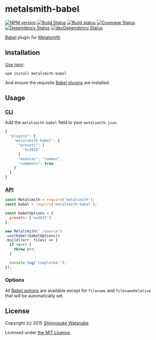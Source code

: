 # metalsmith-babel

[![NPM version](https://img.shields.io/npm/v/metalsmith-babel.svg)](https://www.npmjs.com/package/metalsmith-babel)
[![Build Status](https://travis-ci.org/babel/metalsmith-babel.svg?branch=master)](https://travis-ci.org/babel/metalsmith-babel)
[![Build status](https://ci.appveyor.com/api/projects/status/k49tibi2lsbl0xk2?svg=true)](https://ci.appveyor.com/project/ShinnosukeWatanabe/metalsmith-babel)
[![Coverage Status](https://img.shields.io/coveralls/babel/metalsmith-babel.svg)](https://coveralls.io/r/babel/metalsmith-babel)
[![Dependency Status](https://img.shields.io/david/babel/metalsmith-babel.svg?label=deps)](https://david-dm.org/babel/metalsmith-babel)
[![devDependency Status](https://img.shields.io/david/dev/babel/metalsmith-babel.svg?label=devDeps)](https://david-dm.org/babel/metalsmith-babel#info=devDependencies)

[Babel](https://babeljs.io/) plugin for [Metalsmith](http://www.metalsmith.io/)

## Installation

[Use npm](https://docs.npmjs.com/cli/install):

```
npm install metalsmith-babel
```

And ensure the requisite [Babel plugins](https://babeljs.io/docs/plugins/) are installed.

## Usage

### [CLI](https://github.com/segmentio/metalsmith#cli)

Add the `metalsmith-babel` field to your `metalsmith.json`.

```javascript
{
  "plugins": {
    "metalsmith-babel": {
      "presets": [
        "es2015"
      ]
      "modules": "common",
      "comments": true
    }
  }
}
```

### [API](https://github.com/segmentio/metalsmith#api)

```javascript
const Metalsmith = require('metalsmith');
const babel = require('metalsmith-babel');

const babelOptions = {
  presets: ['es2015']
};

new Metalsmith('./source')
.use(babel(babelOptions))
.build((err, files) => {
  if (err) {
    throw err;
  }

  console.log('Completed.');
});
```

### Options

All [Babel options](https://babeljs.io/docs/usage/options/) are available except for `filename` and `filenameRelative` that will be automatically set.

## License

Copyright (c) 2015 [Shinnosuke Watanabe](https://github.com/shinnn)

Licensed under [the MIT License](./LICENSE).

